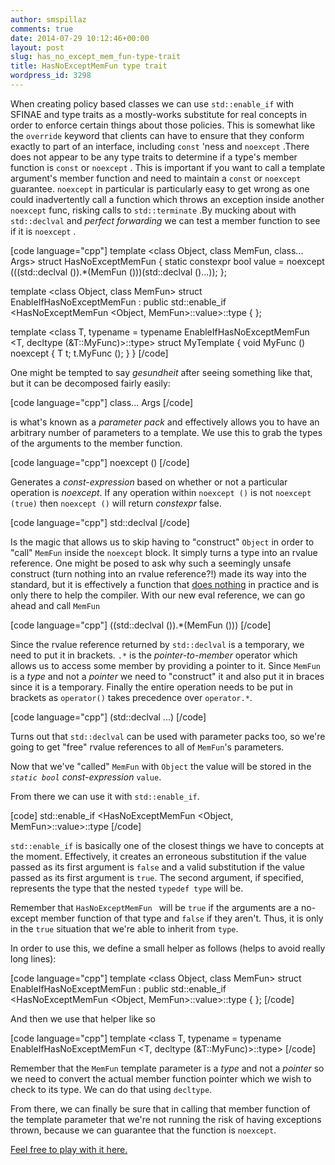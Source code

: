 ```yaml
---
author: smspillaz
comments: true
date: 2014-07-29 10:12:46+00:00
layout: post
slug: has_no_except_mem_fun-type-trait
title: HasNoExceptMemFun type trait
wordpress_id: 3298
---
```


When creating policy based classes we can use `std::enable_if` with SFINAE and type traits as a mostly-works substitute for real concepts in order to enforce certain things about those policies. This is somewhat like the `override` keyword that clients can have to ensure that they conform exactly to part of an interface, including `const` 'ness and `noexcept` .There does not appear to be any type traits to determine if a type's member function is `const` or `noexcept` . This is important if you want to call a template argument's member function and need to maintain a `const` or `noexcept` guarantee. `noexcept` in particular is particularly easy to get wrong as one could inadvertently call a function which throws an exception inside another `noexcept` func, risking calls to `std::terminate` .By mucking about with `std::declval` and _perfect forwarding_ we can test a member function to see if it is `noexcept` .

[code language="cpp"]
template <class Object, class MemFun, class... Args>
struct HasNoExceptMemFun
{
    static constexpr bool value = noexcept (((std::declval <Object> ()).*(MemFun ()))(std::declval <Args> ()...));
};

template <class Object, class MemFun>
struct EnableIfHasNoExceptMemFun :
    public std::enable_if <HasNoExceptMemFun <Object, MemFun>::value>::type
{
};

template <class T,
          typename = typename EnableIfHasNoExceptMemFun <T, decltype (&T::MyFunc)>::type>
struct MyTemplate
{
    void MyFunc () noexcept
    {
        T t;
        t.MyFunc ();
    }
}
[/code]

One might be tempted to say _gesundheit_ after seeing something like that, but it can be decomposed fairly easily:

[code language="cpp"]
class... Args
[/code]

is what's known as a _parameter pack_ and effectively allows you to have an arbitrary number of parameters to a template. We use this to grab the types of the arguments to the member function.

[code language="cpp"]
noexcept ()
[/code]

Generates a _const-expression_ based on whether or not a particular operation is _noexcept_. If any operation within `noexcept ()` is not `noexcept (true)` then `noexcept ()` will return _constexpr_ false.

[code language="cpp"]
std::declval <Object>
[/code]

Is the magic that allows us to skip having to "construct" `Object` in order to "call" `MemFun` inside the `noexcept` block. It simply turns a type into an rvalue reference. One might be posed to ask why such a seemingly unsafe construct (turn nothing into an rvalue reference?!) made its way into the standard, but it is effectively a function that [does nothing](http://akrzemi1.wordpress.com/2011/11/12/functions-that-do-nothing/) in practice and is only there to help the compiler. With our new eval reference, we can go ahead and call `MemFun`

[code language="cpp"]
((std::declval <Object> ()).*(MemFun ()))
[/code]

Since the rvalue reference returned by `std::declval` is a temporary, we need to put it in brackets. `.*` is the _pointer-to-member_ operator which allows us to access some member by providing a pointer to it. Since `MemFun` is a _type_ and not a _pointer_ we need to "construct" it and also put it in braces since it is a temporary. Finally the entire operation needs to be put in brackets as `operator()` takes precedence over `operator.*`.

[code language="cpp"]
(std::declval <Args>...)
[/code]

Turns out that `std::declval` can be used with parameter packs too, so we're going to get "free" rvalue references to all of `MemFun`'s parameters.

Now that we've "called" `MemFun` with `Object` the value will be stored in the _`static bool` const-expression_ `value`.

From there we can use it with `std::enable_if`.

[code]
std::enable_if <HasNoExceptMemFun <Object, MemFun>::value>::type
[/code]

`std::enable_if` is basically one of the closest things we have to concepts at the moment. Effectively, it creates an erroneous substitution if the value passed as its first argument is `false` and a valid substitution if the value passed as its first argument is `true`. The second argument, if specified, represents the type that the nested `typedef type` will be. 

Remember that `HasNoExceptMemFun ` will be `true` if the arguments are a no-except member function of that type and `false` if they aren't. Thus, it is only in the `true` situation that we're able to inherit from `type`.

In order to use this, we define a small helper as follows (helps to avoid really long lines):

[code language="cpp"]
template <class Object, class MemFun>
struct EnableIfHasNoExceptMemFun :
    public std::enable_if <HasNoExceptMemFun <Object, MemFun>::value>::type
{
};
[/code]

And then we use that helper like so

[code language="cpp"]
template <class T,
          typename = typename EnableIfHasNoExceptMemFun <T, decltype (&T::MyFunc)>::type>
[/code]

Remember that the `MemFun` template parameter is a _type_ and not a _pointer_ so we need to convert the actual member function pointer which we wish to check to its type. We can do that using `decltype`.

From there, we can finally be sure that in calling that member function of the template parameter that we're not running the risk of having exceptions thrown, because we can guarantee that the function is `noexcept`.

[Feel free to play with it here.](http://ideone.com/Ek8KMT)
